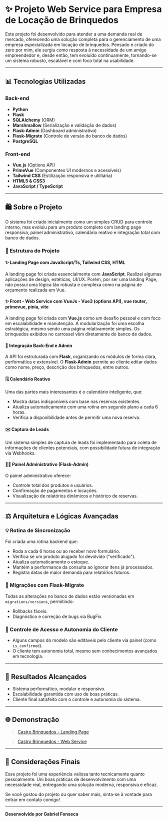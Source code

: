 # ✨ Projeto Web Service para Empresa de Locação de Brinquedos

Este projeto foi desenvolvido para atender a uma demanda real de mercado, oferecendo uma solução completa para o gerenciamento de uma empresa especializada em locação de brinquedos. Pensado e criado do zero por mim, ele surgiu como resposta à necessidade de um amigo empreendedor e, desde então, tem evoluído continuamente, tornando-se um sistema robusto, escalável e com foco total na usabilidade.

---

## 📊 Tecnologias Utilizadas

### Back-end

* **Python**
* **Flask**
* **SQLAlchemy** (ORM)
* **Marshmallow** (Serialização e validação de dados)
* **Flask-Admin** (Dashboard administrativo)
* **Flask-Migrate** (Controle de versão do banco de dados)
* **PostgreSQL**

### Front-end

* **Vue.js** (Options API)
* **PrimeVue** (Componentes UI modernos e acessíveis)
* **Tailwind CSS** (Estilização responsiva e utilitária)
* **HTML5 & CSS3**
* **JavaScript / TypeScript**

---

## 🛍️ Sobre o Projeto

O sistema foi criado inicialmente como um simples CRUD para controle interno, mas evoluiu para um produto completo com landing page responsiva, painel administrativo, calendário reativo e integração total com banco de dados.

### 🎨 Estrutura do Projeto

#### ✨ Landing Page com JavaScript/Ts, Tailwind CSS, HTML

A landing page foi criada essencialmente com **JavaScript**. Realizei algumas aplicações de design, estéticas, UI/UX. Porém, por ser uma landing Page, não possui uma lógica tão robusta e complexa como na página de orçamento realizada em Vue.

#### ✨ Front - Web Service com VueJs - Vue3 (options API), vue router, primevue, pinia, vite  

A landing page foi criada com **Vue.js** como um desafio pessoal e com foco em escalabilidade e manutenção. A modularização foi uma escolha estratégica, mesmo sendo uma página relativamente simples. Os brinquedos exibidos no carrossel vêm diretamente do banco de dados.

#### 🔎 Integração Back-End e Admin

A API foi estruturada com **Flask**, organizando os módulos de forma clara, performática e extensível. O **Flask-Admin** permite ao cliente editar dados como nome, preço, descrição dos brinquedos, entre outros.

#### 🗓️ Calendário Reativo

Uma das partes mais interessantes é o calendário inteligente, que:

* Mostra datas indisponíveis com base nas reservas existentes.
* Atualiza automaticamente com uma rotina em segundo plano a cada 6 horas.
* Verifica a disponibilidade antes de permitir uma nova reserva.

#### ✉️ Captura de Leads

Um sistema simples de captura de leads foi implementado para coleta de informações de clientes potenciais, com possibilidade futura de integração via Webhooks.

#### 👨‍💻 Painel Administrativo (Flask-Admin)

O painel administrativo oferece:

* Controle total dos produtos e usuários.
* Confirmação de pagamentos e locações.
* Visualização de relatórios dinâmicos e histórico de reservas.

---

## ⚖️ Arquitetura e Lógicas Avançadas

### 💡 Rotina de Sincronização

Foi criada uma rotina backend que:

* Roda a cada 6 horas ou ao receber novo formulário.
* Verifica se um produto alugado foi devolvido ("verificado").
* Atualiza automaticamente o estoque.
* Mantém a performance da consulta ao ignorar itens já processados.
* Registra datas de maior demanda para relatórios futuros.

### 🔄 Migrações com Flask-Migrate

Todas as alterações no banco de dados estão versionadas em `migrations/versions`, permitindo:

* Rollbacks fáceis.
* Diagnóstico e correção de bugs via BugFix.

### 🔐 Controle de Acesso e Autonomia do Cliente

* Alguns campos do modelo são editáveis pelo cliente via painel (como `is_confirmed`).
* O cliente tem autonomia total, mesmo sem conhecimentos avançados em tecnologia.

---

## 🚀 Resultados Alcançados

* Sistema performático, modular e responsivo.
* Escalabilidade garantida com uso de boas práticas.
* Cliente final satisfeito com o controle e autonomia do sistema.

---

## 🌐 Demonstração

> [Castro Brinquedos - Landing Page](https://castro-brinquedos.vercel.app)

> [Castro Brinquedos - Web Service](https://castro-brinquedos-1r7b.vercel.app)

---

## 📖 Considerações Finais

Esse projeto foi uma experiência valiosa tanto tecnicamente quanto pessoalmente. Uni boas práticas de desenvolvimento com uma necessidade real, entregando uma solução moderna, responsiva e eficaz.

Se você gostou do projeto ou quer saber mais, sinta-se à vontade para entrar em contato comigo!

---

**Desenvolvido  por Gabriel Fonseca**
